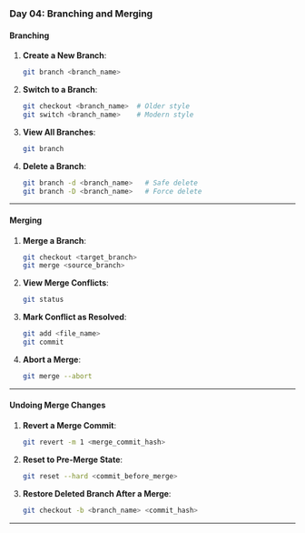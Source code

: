 
### Day 04: Branching and Merging

#### Branching

1. **Create a New Branch**:
   ```bash
   git branch <branch_name>
   ```

2. **Switch to a Branch**:
   ```bash
   git checkout <branch_name>  # Older style
   git switch <branch_name>    # Modern style
   ```

3. **View All Branches**:
   ```bash
   git branch
   ```

4. **Delete a Branch**:
   ```bash
   git branch -d <branch_name>   # Safe delete
   git branch -D <branch_name>   # Force delete
   ```

---

#### Merging

1. **Merge a Branch**:
   ```bash
   git checkout <target_branch>
   git merge <source_branch>
   ```

2. **View Merge Conflicts**:
   ```bash
   git status
   ```

3. **Mark Conflict as Resolved**:
   ```bash
   git add <file_name>
   git commit
   ```

4. **Abort a Merge**:
   ```bash
   git merge --abort
   ```

---

#### Undoing Merge Changes

1. **Revert a Merge Commit**:
   ```bash
   git revert -m 1 <merge_commit_hash>
   ```

2. **Reset to Pre-Merge State**:
   ```bash
   git reset --hard <commit_before_merge>
   ```

3. **Restore Deleted Branch After a Merge**:
   ```bash
   git checkout -b <branch_name> <commit_hash>
   ```

---